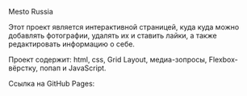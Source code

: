 Mesto Russia

Этот проект является интерактивной страницей, куда куда можно добавлять фотографии, удалять их и ставить лайки, а также редактировать информацию о себе.

Проект содержит:
html, css, Grid Layout, медиа-зопросы, Flexbox-вёрстку, попап и JavaScript.

Ссылка на GitHub Pages: 
